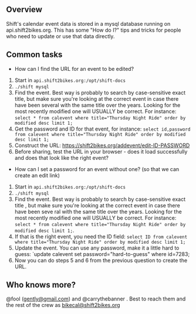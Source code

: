 ## Overview

Shift's calendar event data is stored in a mysql database running on api.shift2bikes.org.  This has some "How do I?" tips and tricks for people who need to update or use that data directly.

## Common tasks

- How can I find the URL for an event to be edited?
1. Start in `api.shift2bikes.org:/opt/shift-docs`
2. `./shift mysql`
3. Find the event.  Best way is probably to search by case-sensitive exact title, but make sure you're looking at the correct event in case there have been several with the same title over the years.  Looking for the most recently modified one will USUALLY be correct.  For instance: `select * from calevent where title="Thursday Night Ride" order by modified desc limit 1;`
4. Get the password and ID for that event, for instance:  `select id,password from calevent where title="Thursday Night Ride" order by modified desc limit 1;`
5. Construct the URL:  https://shift2bikes.org/addevent/edit-ID-PASSWORD
6. Before sharing, test the URL in your browser - does it load successfully and does that look like the right event?

- How can I set a password for an event without one? (so that we can create an edit link)
1. Start in `api.shift2bikes.org:/opt/shift-docs`
2. `./shift mysql`
3. Find the event.  Best way is probably to search by case-sensitive exact title
, but make sure you're looking at the correct event in case there have been seve
ral with the same title over the years.  Looking for the most recently modified one will USUALLY be correct.  For instance: `select * from calevent where title="Thursday Night Ride" order by modified desc limit 1;`.  
4. If that is the right event, you need the ID field: `select ID from calevent where title="Thursday Night Ride" order by modified desc limit 1;`
5. Update the event.  You can use any password, make it a little hard to guess: `update calevent set password="hard-to-guess" where id=7283;
6. Now you can do steps 5 and 6 from the previous question to create the URL.

## Who knows more?

@fool (gently@gmail.com) and @carrythebanner .  Best to reach them and the rest of the crew as bikecal@shift2bikes.org
